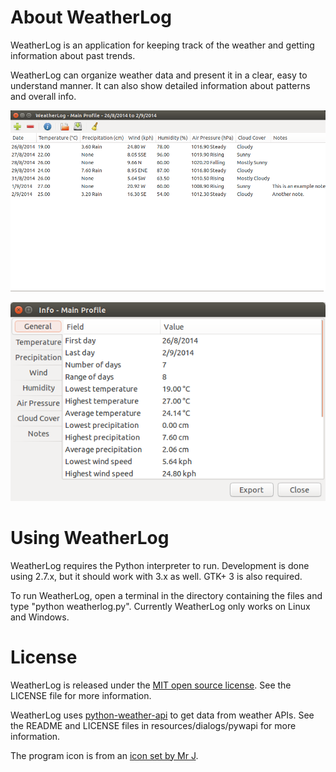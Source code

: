 # About WeatherLog

WeatherLog is an application for keeping track of the weather and getting information about past trends.

WeatherLog can organize weather data and present it in a clear, easy to understand manner. It can also show detailed information about
patterns and overall info.

![WeatherLog main UI](weatherlog_resources/help/images/main_profile_example.png "Main view with example data")

![WeatherLog info UI](weatherlog_resources/help/images/general_info.png "Info window")

# Using WeatherLog

WeatherLog requires the Python interpreter to run. Development is done using 2.7.x, but it should work with 3.x as well. GTK+ 3 is also required.

To run WeatherLog, open a terminal in the directory containing the files and type "python weatherlog.py". Currently WeatherLog only works on Linux and Windows.

# License

WeatherLog is released under the [MIT open source license](http://opensource.org/licenses/mit-license.php). See the LICENSE file for more information.

WeatherLog uses [python-weather-api](https://launchpad.net/python-weather-api) to get data from weather APIs. See the README and LICENSE files in resources/dialogs/pywapi for more information.

The program icon is from an [icon set by Mr J](https://www.iconfinder.com/search/?q=iconset:weather-icons-8).
